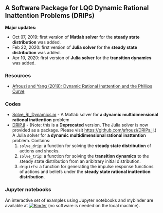 ## A Software Package for LQG Dynamic Rational Inattention Problems (DRIPs)
**Major updates:** 
* Oct 07, 2019: first version of **Matlab solver** for the **steady state distribution** was added.
* Feb 22, 2020: first version of **Julia solver** for the **steady state distribution** was added.
* Apr 10, 2020: first version of **Julia solver** for the **transition dynamics** was added.
### Resources
* [Afrouzi and Yang (2019): Dynamic Rational Inattention and the Phillips Curve](http://www.afrouzi.com/dynamic_inattention.pdf)
### Codes
* [Solve_RI_Dynamics.m](Matlab/Solve_RI_Dynamics.m) - A Matlab solver for **a dynamic multidimensional rational inattention** problem
* [DRIP.jl](Julia/DRIP.jl) - (Note: this is a **Deprecated** version. The Julia solver is now provided as a package. Please visit https://github.com/afrouzi/DRIPs.jl.)
  A Julia solver for **a dynamic multidimensional rational inattention** problem. Contains:
  1.  `solve_drip`: a function for solving the **steady state distribution** of actions and shocks.
  2.  `solve_trip`: a function for solving the **transition dynamics** to the steady state distribution from an aribitrary initial distribution.
  3. `dripirfs`: a function for generating the impulse response functions of actions and beliefs under the **steady state rational inattention distribution**.
### Jupyter notebooks
An interactive set of examples using Jupyter notebooks and mybinder are available at [![Binder](https://mybinder.org/badge_logo.svg)](https://mybinder.org/v2/gh/choongryulyang/dynamic_multivariate_RI/master) (no software is needed on the local machine).

